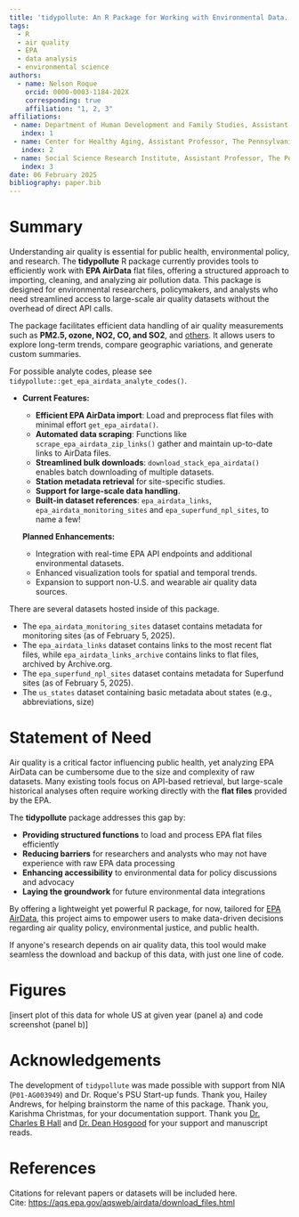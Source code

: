 ```yaml
---
title: 'tidypollute: An R Package for Working with Environmental Data.'
tags:
  - R
  - air quality
  - EPA
  - data analysis
  - environmental science
authors:
  - name: Nelson Roque
    orcid: 0000-0003-1184-202X
    corresponding: true
    affiliation: "1, 2, 3"
affiliations:
 - name: Department of Human Development and Family Studies, Assistant Professor, The Pennsylvania State University, USA
   index: 1
 - name: Center for Healthy Aging, Assistant Professor, The Pennsylvania State University, USA
   index: 2
 - name: Social Science Research Institute, Assistant Professor, The Pennsylvania State University, USA
   index: 3
date: 06 February 2025
bibliography: paper.bib
---
```


# Summary
Understanding air quality is essential for public health, environmental policy, and research. The **tidypollute** R package currently provides tools to efficiently work with **EPA AirData** flat files, offering a structured approach to importing, cleaning, and analyzing air pollution data. This package is designed for environmental researchers, policymakers, and analysts who need streamlined access to large-scale air quality datasets without the overhead of direct API calls.  

The package facilitates efficient data handling of air quality measurements such as **PM2.5, ozone, NO2, CO, and SO2**, and [others](https://aqs.epa.gov/aqsweb/airdata/download_files.html). It allows users to explore long-term trends, compare geographic variations, and generate custom summaries.  

For possible analyte codes, please see `tidypollute::get_epa_airdata_analyte_codes()`.

- **Current Features:**

  - **Efficient EPA AirData import**: Load and preprocess flat files with minimal effort `get_epa_airdata()`.
  - **Automated data scraping**: Functions like `scrape_epa_airdata_zip_links()` gather and maintain up-to-date links to AirData files.
  - **Streamlined bulk downloads**: `download_stack_epa_airdata()` enables batch downloading of multiple datasets.
  - **Station metadata retrieval** for site-specific studies.
  - **Support for large-scale data handling**.
  - **Built-in dataset references**: `epa_airdata_links`, `epa_airdata_monitoring_sites` and `epa_superfund_npl_sites`, to name a few!

  **Planned Enhancements:**

  - Integration with real-time EPA API endpoints and additional environmental datasets.
  - Enhanced visualization tools for spatial and temporal trends.
  - Expansion to support non-U.S. and wearable air quality data sources.

There are several datasets hosted inside of this package.
- The `epa_airdata_monitoring_sites` dataset contains metadata for monitoring sites (as of February 5, 2025).
- The `epa_airdata_links` dataset contains links to the most recent flat files, while `epa_airdata_links_archive` contains links to flat files, archived by Archive.org.
- The `epa_superfund_npl_sites` dataset contains metadata for Superfund sites (as of February 5, 2025).
- The `us_states` dataset containing basic metadata about states (e.g., abbreviations, size)

# Statement of Need
Air quality is a critical factor influencing public health, yet analyzing EPA AirData can be cumbersome due to the size and complexity of raw datasets. Many existing tools focus on API-based retrieval, but large-scale historical analyses often require working directly with the **flat files** provided by the EPA.  

The **tidypollute** package addresses this gap by:
- **Providing structured functions** to load and process EPA flat files efficiently  
- **Reducing barriers** for researchers and analysts who may not have experience with raw EPA data processing  
- **Enhancing accessibility** to environmental data for policy discussions and advocacy  
- **Laying the groundwork** for future environmental data integrations

By offering a lightweight yet powerful R package, for now, tailored for [EPA AirData](https://aqs.epa.gov/aqsweb/airdata/download_files.html), this project aims to empower users to make data-driven decisions regarding air quality policy, environmental justice, and public health.  

If anyone's research depends on air quality data, this tool would make seamless the download and backup of this data, with just one line of code.

# Figures

[insert plot of this data for whole US at given year (panel a) and code screenshot (panel b)]


# Acknowledgements
The development of `tidypollute` was made possible with support from NIA (`P01-AG003949`) and Dr. Roque's PSU Start-up funds. 
Thank you, Hailey Andrews, for helping brainstorm the name of this package. 
Thank you, Karishma Christmas, for your documentation support.
Thank you [Dr. Charles B Hall](https://einsteinmed.edu/faculty/6913/charles-hall) and [Dr. Dean Hosgood](https://einsteinmed.edu/faculty/13282/h-hosgood) for your support and manuscript reads.

# References

Citations for relevant papers or datasets will be included here.  
Cite: https://aqs.epa.gov/aqsweb/airdata/download_files.html
